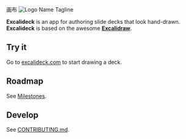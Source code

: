 画布
![Logo Name Tagline](./docs/logo-name-tagline.png)

**Excalideck** is an app for authoring slide decks that look hand-drawn.
**Excalideck** is based on the awesome
[**Excalidraw**](https://excalidraw.com/).

## Try it

Go to [excalideck.com](https://excalideck.com) to start drawing a deck.

## Roadmap

See [Milestones](https://github.com/excalideck/excalideck/milestones).

## Develop

See [CONTRIBUTING.md](./CONTRIBUTING.md).
